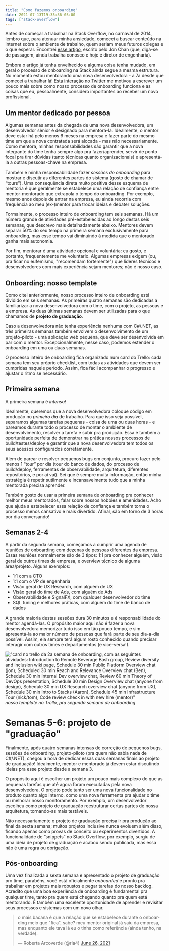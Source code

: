 ```yaml
---
title: "Como fazemos onboarding"
date: 2021-07-13T19:35:36-03:00
tags: ["stack-overflow"]
---
```


Antes de começar a trabalhar na Stack Overflow, no carnaval de 2014, lembro que, para atenuar minha ansiedade, comecei a buscar conteúdo na internet sobre o ambiente de trabalho, quem seriam meus futuros colegas e o que esperar. Encontrei [esse artigo](https://jonhmchan.com/essays/2014/1/16/my-first-six-weeks-working-at-stack-overflow), escrito pelo Jon Chan (que, diga-se de passagem, ainda trabalha conosco e hoje é diretor de engenharia).

Embora o artigo já tenha envelhecido e alguma coisa tenha mudado, em geral o processo de onboarding na Stack ainda segue a mesma estrutura. No momento estou mentorando uma nova desenvolvedora - a 7a desde que comecei a trabalhar lá! [Esta interação no Twitter](https://twitter.com/rla4/status/1408930845373652997) me motivou a escrever um pouco mais sobre como nosso processo de onboarding funciona e as coisas que eu, pessoalmente, considero importantes ao receber um novo profissional.

## Um mentor dedicado por pessoa

Algumas semanas antes da chegada de uma nova desenvolvedora, um desenvolvedor sênior é designado para mentorá-la. Idealmente, o mentor deve estar há pelo menos 6 meses na empresa e fazer parte do mesmo time em que a nova contratada será alocada - mas não necessariamente. Como mentora, minhas responsabilidades são garantir que a nova integrante do time tenha sempre algo pra fazer/aprender, servir de ponto focal pra tirar dúvidas (tanto técnicas quanto organizacionais) e apresentá-la a outras pessoas-chave na empresa.

Também é minha responsabilidade fazer _sessões de onboarding_ para mostrar e discutir as diferentes partes do sistema (gosto de chamar de “tours”). Uma consequência direta muito positiva desse esquema de mentoria é que geralmente se estabelece uma relação de confiança entre mentor-mentorado que extrapola o tempo do onboarding. Por exemplo, mesmo anos depois de entrar na empresa, eu ainda recorria com frequência ao meu (ex-)mentor para trocar ideias e debater soluções.

Formalmente, o processo inteiro de onboarding tem seis semanas. Há um número grande de atividades pré-estabelecidas ao longo destas seis semanas, que descrevo mais detalhadamente abaixo. Mentores devem separar 50% do seu tempo na primeira semana exclusivamente para onboarding, mas esse tempo vai diminuindo à medida que o mentorado ganha mais autonomia.

Por fim, mentorar é uma atividade opcional e voluntária: eu gosto, e portanto, frequentemente me voluntario. Algumas empresas exigem (ou, pra ficar no eufemismo, "recomendam fortemente") que líderes técnicos e desenvolvedores com mais experiência sejam mentores; não é nosso caso.

## Onboarding: nosso template

Como citei anteriormente, nosso processo inteiro de onboarding está dividido em seis semanas. As primeiras quatro semanas são dedicadas a familiarizar a nova desenvolvedora com o time, com o projeto, as pessoas e a empresa. As duas últimas semanas devem ser utilizadas para o que chamamos de **projeto de graduação**. 

Caso a desenvolvedora não tenha experiência nenhuma com C#/.NET, as três primeiras semanas também envolvem o desenvolvimento de um projeto-piloto - uma aplicação web pequena, que deve ser desenvolvida em par com o mentor. Excepcionalmente, nesse caso, podemos estender o onboarding em uma ou duas semanas.

O processo inteiro de onboarding fica organizado num card do Trello: cada semana tem seu próprio checklist, com todas as atividades que devem ser cumpridas naquele período. Assim, fica fácil acompanhar o progresso e ajustar o ritmo se necessário.

## Primeira semana

A primeira semana é _intensa!_

Idealmente, queremos que a nova desenvolvedora coloque código em produção no _primeiro dia_ de trabalho. Para que isso seja possível, separamos algumas tarefas pequenas - coisa de uma ou duas horas - e pareamos durante todo o processo de montar o ambiente de desenvolvimento, resolver a tarefa e subir pra produção. Essa é também a oportunidade perfeita de demonstrar na prática nossos processos de build/testes/deploy e garantir que a nova desenvolvedora tem todos os seus acessos configurados corretamente.

Além de parear e resolver pequenos bugs em conjunto, procuro fazer pelo menos 1 “tour” por dia (tour do banco de dados, do processo de build/deploy, ferramentas de observabilidade, arquitetura, diferentes repositórios, e por aí vai). Sei que é sempre muita informação, então minha estratégia é repetir sutilmente e incansavelmente tudo que a minha mentorada precisa aprender.

Também gosto de usar a primeira semana de onboarding pra conhecer melhor meus mentorados, falar sobre nossos hobbies e amenidades. Acho que ajuda a estabelecer essa relação de confiança e também torna o processo menos cansativo e mais divertido. Afinal, são em torno de 3 horas por dia conversando!

## Semanas 2-4

A partir da segunda semana, começamos a cumprir uma agenda de reuniões de onboarding com dezenas de pessoas diferentes da empresa. Essas reuniões normalmente são de 3 tipos: 1:1 pra conhecer alguém, visão geral de outros times da empresa, e overview técnico de alguma área/projeto. Alguns exemplos:

- 1:1 com a CTO
- 1:1 com o VP de engenharia
- Visão geral de UX Research, com alguém de UX
- Visão geral do time de Ads, com alguém de Ads
- Observabilidade e SignalFX, com qualquer desenvolvedor do time
- SQL tuning e melhores práticas, com alguém do time de banco de dados

A grande maioria destas sessões dura 30 minutos e é responsabilidade do mentor agendá-las. O propósito maior aqui não é fazer a nova desenvolvedora memorizar tudo isso em tão pouco tempo, e sim apresentá-la ao maior número de pessoas que fará parte de seu dia-a-dia possível. Assim, ela sempre terá algum rosto conhecido quando precisar interagir com outros times e departamentos (e vice-versa!).

!["card no trello da 2a semana de onboarding, com as seguintes atividades: Introduction to Remote Beverage Bash group, Review diversity and inclusion wiki page, Schedule 30 min Public Platform Overview chat (jon), Scheduled 30 min Reach and Relevance Overview chat (Ben), Schedule 30 min Internal Dev overview chat, Review 60 min Theory of DevOps presentation, Schedule 30 min Design Overview chat (anyone from design), Schedule 30 min UX Research overview chat (anyone from UX), Schedule 30 min Intro to Stacks (Aaron), Schedule 45 min Infrastructure Tour (nick/tom), Code review check in with new hire (mentor)"](/img/onboarding.png "nosso template no trello: 2a semana de onboarding")
*nosso template no Trello, pra segunda semana de onboarding*

# Semanas 5-6: projeto de "graduação"

Finalmente, após quatro semanas intensas de correção de pequenos bugs, sessões de onboarding, projeto-piloto (pra quem não sabia nada de C#/.NET), chegou a hora de dedicar essas duas semanas finais ao projeto de graduação! Idealmente, mentor e mentorado já devem estar discutindo ideias pra esse projeto desde a semana 3.

O propósito aqui é escolher um projeto um pouco mais complexo do que as pequenas tarefas que até agora foram executadas pela nova desenvolvedora. O projeto pode tanto ser uma nova funcionalidade no produto quanto algo interno, como uma nova ferramenta pra ajudar o time ou melhorar nosso monitoramento. Por exemplo, um desenvolvedor escolheu como projeto de graduação reestruturar certas partes de nossa arquitetura, tornando-as mais testáveis.

Não necessariamente o projeto de graduação precisa ir pra produção ao final da sexta semana; muitos projetos inclusive nunca evoluem além disso, ficando apenas como provas de conceito ou experimentos divertidos. A funcionalidade de “snippets” no Stack Overflow, por exemplo, surgiu de uma ideia de projeto de graduação e acabou sendo publicada, mas essa não é uma regra ou obrigação.

## Pós-onboarding

Uma vez finalizada a sexta semana e apresentado o projeto de graduação pro time, parabéns, você está oficialmente _onboarded_ e pronto pra trabalhar em projetos mais robustos e pegar tarefas do nosso backlog. Acredito que uma boa experiência de onboarding é fundamental pra qualquer time, tanto pra quem está chegando quanto pra quem está mentorando. É também uma excelente oportunidade de aprender e revisitar seus processos e sistemas com um novo olhar.

<blockquote class="twitter-tweet tw-align-center"><p lang="pt" dir="ltr">o mais bacana é que a relação que se estabelece durante o onboarding meio que &quot;fica&quot;, sabe? meu mentor original já saiu da empresa, mas enquanto ele tava lá eu o tinha como referência (ainda tenho, na verdade).</p>&mdash; Roberta Arcoverde (@rla4) <a href="https://twitter.com/rla4/status/1408931325013377028?ref_src=twsrc%5Etfw">June 26, 2021</a></blockquote> <script async src="https://platform.twitter.com/widgets.js" charset="utf-8"></script>